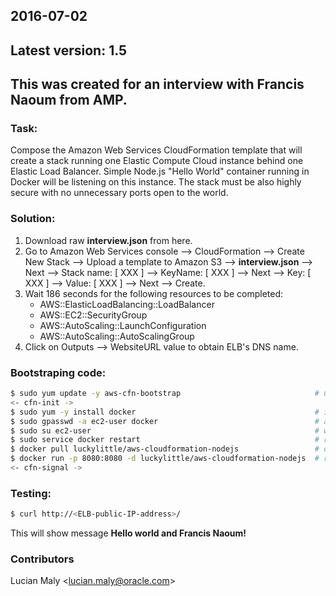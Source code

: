 2016-07-02
---
Latest version: 1.5
---
This was created for an interview with Francis Naoum from AMP.
---

### Task:
Compose the Amazon Web Services CloudFormation template that will create a stack running one Elastic Compute Cloud instance behind one Elastic Load Balancer. Simple Node.js "Hello World" container running in Docker will be listening on this instance. The stack must be also highly secure with no unnecessary ports open to the world.

### Solution:
1. Download raw **interview.json** from here.
2. Go to Amazon Web Services console --> CloudFormation --> Create New Stack --> Upload a template to Amazon S3 --> **interview.json** --> Next --> Stack name: [ XXX ] --> KeyName: [ XXX ] --> Next --> Key: [ XXX ] --> Value: [ XXX ] --> Next --> Create.
3. Wait 186 seconds for the following resources to be completed:
   * AWS::ElasticLoadBalancing::LoadBalancer
   * AWS::EC2::SecurityGroup
   * AWS::AutoScaling::LaunchConfiguration
   * AWS::AutoScaling::AutoScalingGroup
4. Click on Outputs --> WebsiteURL value to obtain ELB's DNS name.

### Bootstraping code:
```sh
$ sudo yum update -y aws-cfn-bootstrap                              # update AWS CloudFormation Helper Scripts
<- cfn-init ->
$ sudo yum -y install docker                                        # install Docker (currently v1.11.1)
$ sudo gpasswd -a ec2-user docker                                   # add ec2-user to the docker group
$ sudo su ec2-user                                                  # workaround for logout/login after ec2-user added to the group
$ sudo service docker restart                                       # restarting the Docker service after the previous workaround
$ docker pull luckylittle/aws-cloudformation-nodejs                 # download Node.js image from my Docker Hub repo
$ docker run -p 8080:8080 -d luckylittle/aws-cloudformation-nodejs  # run container in the background and map port 8080
<- cfn-signal ->
```

### Testing:
```sh
$ curl http://<ELB-public-IP-address>/
```
This will show message **Hello world and Francis Naoum!**

### Contributors
Lucian Maly <<lucian.maly@oracle.com>>
